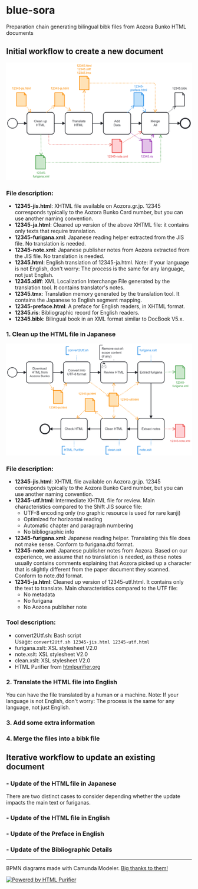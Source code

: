 # blue-sora
Preparation chain generating bilingual bibk files from Aozora Bunko HTML documents

## Initial workflow to create a new document
![Initial workflow overview](0-InitialWorkflow.png)
### File description:
- **12345-jis.html**: XHTML file available on Aozora.gr.jp. 12345 corresponds typically to the Aozora Bunko Card number, but you can use another naming convention.
- **12345-ja.html**: Cleaned up version of the above XHTML file: it contains only texts that require translation.
- **12345-furigana.xml**: Japanese reading helper extracted from the JIS file. No translation is needed.
- **12345-note.xml**: Japanese publisher notes from Aozora extracted from the JIS file. No translation is needed.
- **12345.html**: English translation of 12345-ja.html. Note: If your language is not English, don't worry: The process is the same for any language, not just English.
- **12345.xliff**: XML Localization Interchange File generated by the translation tool. It contains translator's notes.
- **12345.tmx**: Translation memory generated by the translation tool. It contains the Japanese to English segment mapping.
- **12345-preface.html**: A preface for English readers, in XHTML format.
- **12345.ris**: Bibliographic record for English readers.
- **12345.bibk**: Bilingual book in an XML format similar to DocBook V5.x.
### 1. Clean up the HTML file in Japanese
![Clean up overview](1-CleanUp.png)
### File description:
- **12345-jis.html**: XHTML file available on Aozora.gr.jp. 12345 corresponds typically to the Aozora Bunko Card number, but you can use another naming convention.
- **12345-utf.html**: Intermediate XHTML file for review. Main characteristics compared to the Shift JIS source file:
  - UTF-8 encoding only (no graphic resource is used for rare kanji)
  - Optimized for horizontal reading
  - Automatic chapter and paragraph numbering
  - No bibliographic info
- **12345-furigana.xml**: Japanese reading helper. Translating this file does not make sense. Conform to furigana.dtd format.
- **12345-note.xml**: Japanese publisher notes from Aozora. Based on our experience, we assume that no translation is needed, as these notes usually contains comments explaining that Aozora picked up a character that is slightly different from the paper document they scanned. Conform to note.dtd format.
- **12345-ja.html**: Cleaned up version of 12345-utf.html. It contains only the text to translate. Main characteristics compared to the UTF file:
  - No metadata
  - No furigana
  - No Aozona publisher note  
### Tool description:
- convert2Utf.sh: Bash script  
  Usage: ```convert2Utf.sh 12345-jis.html 12345-utf.html```
- furigana.xslt: XSL stylesheet V2.0
- note.xslt: XSL stylesheet V2.0
- clean.xslt: XSL stylesheet V2.0
- HTML Purifier from [htmlpurifier.org](http://htmlpurifier.org)
### 2. Translate the HTML file into English
You can have the file translated by a human or a machine.
Note: If your language is not English, don't worry: The process is the same for any language, not just English.
### 3. Add some extra information
### 4. Merge the files into a bibk file

## Iterative workflow to update an existing document
### - Update of the HTML file in Japanese
There are two distinct cases to consider depending whether the update impacts the main text or furiganas.
### - Update of the HTML file in English
### - Update of the Preface in English
### - Update of the Bibliographic Details
---
BPMN diagrams made with Camunda Modeler. [Big thanks to them!](https://camunda.com/)

[![Powered by HTML Purifier](http://htmlpurifier.org/live/art/powered.png 'Powered by HTML Purifier')](http://htmlpurifier.org/)
